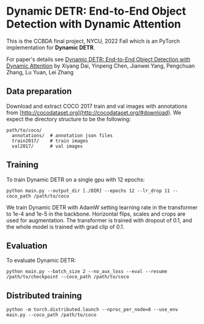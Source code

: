 **Dynamic DETR: End-to-End Object Detection with Dynamic Attention**
========


This is the CCBDA final project, NYCU, 2022 Fall which is an PyTorch implementation for **Dynamic DETR**.


For paper's details see [Dynamic DETR: End-to-End Object Detection with Dynamic Attention](https://openaccess.thecvf.com/content/ICCV2021/papers/Dai_Dynamic_DETR_End-to-End_Object_Detection_With_Dynamic_Attention_ICCV_2021_paper.pdf) by Xiyang Dai, Yinpeng Chen, Jianwei Yang, Pengchuan Zhang, Lu Yuan, Lei Zhang


## Data preparation

Download and extract COCO 2017 train and val images with annotations from
[http://cocodataset.org](http://cocodataset.org/#download).
We expect the directory structure to be the following:
```
path/to/coco/
  annotations/  # annotation json files
  train2017/    # train images
  val2017/      # val images
```

## Training
To train Dynamic DETR on a single gpu with 12 epochs:
```
python main.py --output_dir [./DIR] --epochs 12 --lr_drop 11 --coco_path /path/to/coco 
```
We train Dynamic DETR with AdamW setting learning rate in the transformer to 1e-4 and 1e-5 in the backbone.
Horizontal flips, scales and crops are used for augmentation. 
The transformer is trained with dropout of 0.1, and the whole model is trained with grad clip of 0.1.


## Evaluation
To evaluate Dynamic DETR:
```
python main.py --batch_size 2 --no_aux_loss --eval --resume /path/to/checkpoint --coco_path /path/to/coco
```

## Distributed training
```
python -m torch.distributed.launch --nproc_per_node=8 --use_env main.py --coco_path /path/to/coco 
```
